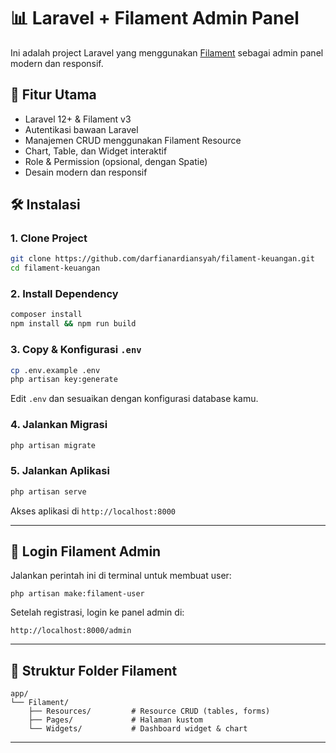 # 📊 Laravel + Filament Admin Panel

Ini adalah project Laravel yang menggunakan [Filament](https://filamentphp.com/) sebagai admin panel modern dan responsif.

## 🚀 Fitur Utama

- Laravel 12+ & Filament v3
- Autentikasi bawaan Laravel
- Manajemen CRUD menggunakan Filament Resource
- Chart, Table, dan Widget interaktif
- Role & Permission (opsional, dengan Spatie)
- Desain modern dan responsif

## 🛠️ Instalasi

### 1. Clone Project

```bash
git clone https://github.com/darfianardiansyah/filament-keuangan.git
cd filament-keuangan
```

### 2. Install Dependency

```bash
composer install
npm install && npm run build
```

### 3. Copy & Konfigurasi `.env`

```bash
cp .env.example .env
php artisan key:generate
```

Edit `.env` dan sesuaikan dengan konfigurasi database kamu.

### 4. Jalankan Migrasi

```bash
php artisan migrate
```

### 5. Jalankan Aplikasi

```bash
php artisan serve
```

Akses aplikasi di `http://localhost:8000`

---

## 🔐 Login Filament Admin

Jalankan perintah ini di terminal untuk membuat user:

```
php artisan make:filament-user
```
Setelah registrasi, login ke panel admin di:

```
http://localhost:8000/admin
```


---

## 📁 Struktur Folder Filament

```plaintext
app/
└── Filament/
    ├── Resources/         # Resource CRUD (tables, forms)
    ├── Pages/             # Halaman kustom
    └── Widgets/           # Dashboard widget & chart
```

---

